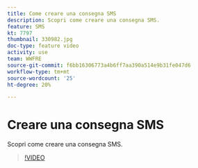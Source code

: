 ```yaml
---
title: Come creare una consegna SMS
description: Scopri come creare una consegna SMS.
feature: SMS
kt: 7797
thumbnail: 330982.jpg
doc-type: feature video
activity: use
team: WWFRE
source-git-commit: f6bb16306773a4b6ff7aa390a514e9b31fe047d6
workflow-type: tm+mt
source-wordcount: '25'
ht-degree: 20%

---
```



# Creare una consegna SMS

Scopri come creare una consegna SMS.

>[!VIDEO](https://video.tv.adobe.com/v/330982)
